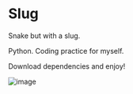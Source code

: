 # Slug
Snake but with a slug.

Python. Coding practice for myself.

Download dependencies and enjoy!

![image](https://user-images.githubusercontent.com/34311263/114062935-fc906980-988f-11eb-84c5-e7020ca85e6e.png)
